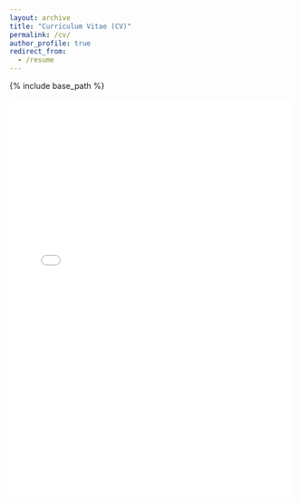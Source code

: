```yaml
---
layout: archive
title: "Curriculum Vitae (CV)"
permalink: /cv/
author_profile: true
redirect_from:
  - /resume
---
```


{% include base_path %}

<embed src="{{ site.baseurl }}/files/CV_Loukas.pdf" width="500" height="700" type='application/pdf'>
